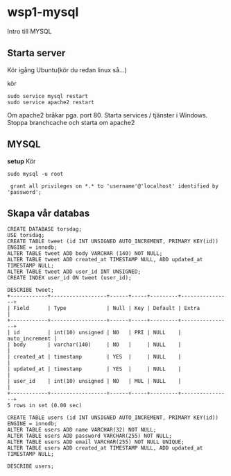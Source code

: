 # wsp1-mysql
Intro till MYSQL

## Starta server

Kör igång Ubuntu(kör du redan linux så...)

kör

    sudo service mysql restart
    sudo service apache2 restart
  
  
Om apache2 bråkar pga. port 80.
Starta services / tjänster i Windows.
Stoppa branchcache och starta om apache2

## MYSQL

**setup**
Kör

    sudo mysql -u root
    
     grant all privileges on *.* to 'username'@'localhost' identified by 'password';

## Skapa vår databas

    CREATE DATABASE torsdag;
    USE torsdag;
    CREATE TABLE tweet (id INT UNSIGNED AUTO_INCREMENT, PRIMARY KEY(id)) ENGINE = innodb;
    ALTER TABLE tweet ADD body VARCHAR (140) NOT NULL;
    ALTER TABLE tweet ADD created_at TIMESTAMP NULL, ADD updated_at TIMESTAMP NULL;
    ALTER TABLE tweet ADD user_id INT UNSIGNED;
    CREATE INDEX user_id ON tweet (user_id);

    DESCRIBE tweet;
    +------------+------------------+------+-----+---------+----------------+
    | Field      | Type             | Null | Key | Default | Extra          |
    +------------+------------------+------+-----+---------+----------------+
    | id         | int(10) unsigned | NO   | PRI | NULL    | auto_increment |
    | body       | varchar(140)     | NO   |     | NULL    |                |
    | created_at | timestamp        | YES  |     | NULL    |                |
    | updated_at | timestamp        | YES  |     | NULL    |                |
    | user_id    | int(10) unsigned | NO   | MUL | NULL    |                |
    +------------+------------------+------+-----+---------+----------------+ 
    5 rows in set (0.00 sec)

    CREATE TABLE users (id INT UNSIGNED AUTO_INCREMENT, PRIMARY KEY(id)) ENGINE = innodb;
    ALTER TABLE users ADD name VARCHAR(32) NOT NULL;
    ALTER TABLE users ADD password VARCHAR(255) NOT NULL;
    ALTER TABLE users ADD email VARCHAR(255) NOT NULL UNIQUE;
    ALTER TABLE users ADD created_at TIMESTAMP NULL, ADD updated_at TIMESTAMP NULL;

    DESCRIBE users;
